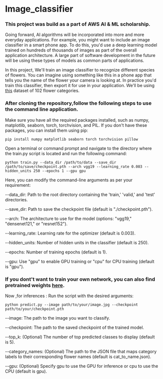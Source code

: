 # Image_classifier
### This project was build as a part of AWS AI & ML scholarship. 

Going forward, AI algorithms will be incorporated into more and more everyday applications. For example, you might want to include an image classifier in a smart phone app. To do this, you'd use a deep learning model trained on hundreds of thousands of images as part of the overall application architecture. A large part of software development in the future will be using these types of models as common parts of applications.

In this project, We'll train an image classifier to recognize different species of flowers. You can imagine using something like this in a phone app that tells you the name of the flower your camera is looking at. In practice you'd train this classifier, then export it for use in your application. We'll be using [this](https://www.robots.ox.ac.uk/~vgg/data/flowers/102/index.html) dataset of 102 flower categories.

### After cloning the repository,follow the following steps to use the command line application.

Make sure you have all the required packages installed, such as numpy, matplotlib, seaborn, torch, torchvision, and PIL. If you don't have these packages, you can install them using pip:
```
pip install numpy matplotlib seaborn torch torchvision pillow
```
Open a terminal or command prompt and navigate to the directory where the train.py script is located and run the following command:
```
python train.py --data_dir /path/to/data --save_dir /path/to/save/checkpoint.pth --arch vgg19 --learning_rate 0.003 --hidden_units 250 --epochs 1 --gpu gpu
```
Here, you can modify the command-line arguments as per your requirement:

--data_dir: Path to the root directory containing the 'train,' 'valid,' and 'test' directories.

--save_dir: Path to save the checkpoint file (default is "./checkpoint.pth").

--arch: The architecture to use for the model (options: "vgg19," "densenet121," or "resnet152").

--learning_rate: Learning rate for the optimizer (default is 0.003).

--hidden_units: Number of hidden units in the classifier (default is 250).

--epochs: Number of training epochs (default is 1).

--gpu: Use "gpu" to enable GPU training or "cpu" for CPU training (default is "gpu").

### If you dont't want to train your own network, you can also find pretrained weights [here](https://drive.google.com/file/d/1FP4HTH5J8aVbbnztwTzm-HNSTS6f0KqT/view?usp=sharing).
Now ,for inferences :
Run the script with the desired arguments:
```
python predict.py --image path/to/your/image.jpg --checkpoint path/to/your/checkpoint.pth
```

--image: The path to the image you want to classify.

--checkpoint: The path to the saved checkpoint of the trained model.

--top_k: (Optional) The number of top predicted classes to display (default is 5).

--category_names: (Optional) The path to the JSON file that maps category labels to their corresponding flower names (default is cat_to_name.json).

--gpu: (Optional) Specify gpu to use the GPU for inference or cpu to use the CPU (default is gpu).
